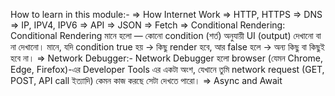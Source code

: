 How to learn in this module:-
=> How Internet Work
=> HTTP, HTTPS
=> DNS
=> IP, IPV4, IPV6
=> API
=> JSON
=> Fetch
=> Conditional Rendering:
    Conditional Rendering মানে হলো — কোনো condition (শর্ত) অনুযায়ী UI (output) দেখানো বা না দেখানো।
    মানে, যদি condition true হয় → কিছু render হবে, আর false হলে → অন্য কিছু বা কিছুই হবে না।
=> Network Debugger:- 
    Network Debugger হলো browser (যেমন Chrome, Edge, Firefox)-এর Developer Tools এর একটা অংশ, যেখানে তুমি network request (GET, POST, API call ইত্যাদি) কেমন কাজ করছে সেটা দেখতে পারো।
=> Async and Await


